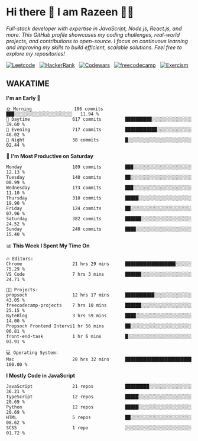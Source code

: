 # Hi there 👋 I am Razeen 👩‍💻

*Full-stack developer with expertise in JavaScript, Node.js, React.js, and more. This GitHub profile showcases my coding challenges, real-world projects, and contributions to open-source. I focus on continuous learning and improving my skills to build efficient, scalable solutions. Feel free to explore my repositories!*

[![Leetcode](https://img.shields.io/badge/-LeetCode-FFA116?style=for-the-badge&logo=LeetCode&logoColor=black)](https://leetcode.com/razeenshaikh/)&nbsp;&nbsp;
[![HackerRank](https://img.shields.io/badge/-Hackerrank-2EC866?style=for-the-badge&logo=HackerRank&logoColor=white)](https://www.hackerrank.com/profile/razeen_m_shaikh)&nbsp;&nbsp;
[![Codewars](https://img.shields.io/badge/Codewars-B1361E?style=for-the-badge&logo=Codewars&logoColor=white)](https://www.codewars.com/users/razeen_shaikh)&nbsp;&nbsp;
[![freecodecamp](https://img.shields.io/badge/freecodecamp-27273D?style=for-the-badge&logo=freecodecamp&logoColor=white)](https://www.freecodecamp.org/razeen)&nbsp;&nbsp;
[![Exercism](https://img.shields.io/badge/Exercism-009CAB?style=for-the-badge&logo=exercism&logoColor=white)](https://exercism.org/profiles/Razeen-Shaikh)

## WAKATIME

<!--START_SECTION:waka-->
**I'm an Early 🐤** 

```text
🌞 Morning                186 commits         ███░░░░░░░░░░░░░░░░░░░░░░   11.94 % 
🌆 Daytime                617 commits         ██████████░░░░░░░░░░░░░░░   39.60 % 
🌃 Evening                717 commits         ████████████░░░░░░░░░░░░░   46.02 % 
🌙 Night                  38 commits          █░░░░░░░░░░░░░░░░░░░░░░░░   02.44 % 
```
📅 **I'm Most Productive on Saturday** 

```text
Monday                   189 commits         ███░░░░░░░░░░░░░░░░░░░░░░   12.13 % 
Tuesday                  140 commits         ██░░░░░░░░░░░░░░░░░░░░░░░   08.99 % 
Wednesday                173 commits         ███░░░░░░░░░░░░░░░░░░░░░░   11.10 % 
Thursday                 310 commits         █████░░░░░░░░░░░░░░░░░░░░   19.90 % 
Friday                   124 commits         ██░░░░░░░░░░░░░░░░░░░░░░░   07.96 % 
Saturday                 382 commits         ██████░░░░░░░░░░░░░░░░░░░   24.52 % 
Sunday                   240 commits         ████░░░░░░░░░░░░░░░░░░░░░   15.40 % 
```


📊 **This Week I Spent My Time On** 

```text
🔥 Editors: 
Chrome                   21 hrs 29 mins      ███████████████████░░░░░░   75.29 % 
VS Code                  7 hrs 3 mins        ██████░░░░░░░░░░░░░░░░░░░   24.71 % 

🐱‍💻 Projects: 
propsoch                 12 hrs 17 mins      ███████████░░░░░░░░░░░░░░   43.05 % 
freecodecamp-projects    7 hrs 10 mins       ██████░░░░░░░░░░░░░░░░░░░   25.15 % 
ByteBlog                 3 hrs 59 mins       ████░░░░░░░░░░░░░░░░░░░░░   14.00 % 
Propsoch Frontend Intervi1 hr 56 mins        ██░░░░░░░░░░░░░░░░░░░░░░░   06.81 % 
front-end-task           1 hr 6 mins         █░░░░░░░░░░░░░░░░░░░░░░░░   03.91 % 

💻 Operating System: 
Mac                      28 hrs 32 mins      █████████████████████████   100.00 % 
```

**I Mostly Code in JavaScript** 

```text
JavaScript               21 repos            █████████░░░░░░░░░░░░░░░░   36.21 % 
TypeScript               12 repos            █████░░░░░░░░░░░░░░░░░░░░   20.69 % 
Python                   12 repos            █████░░░░░░░░░░░░░░░░░░░░   20.69 % 
HTML                     5 repos             ██░░░░░░░░░░░░░░░░░░░░░░░   08.62 % 
SCSS                     1 repo              ░░░░░░░░░░░░░░░░░░░░░░░░░   01.72 % 
```




<!--END_SECTION:waka-->
